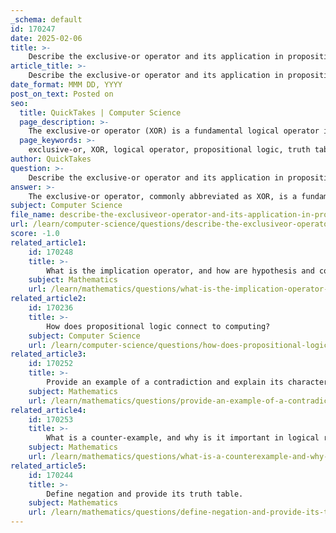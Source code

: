 ```yaml
---
_schema: default
id: 170247
date: 2025-02-06
title: >-
    Describe the exclusive-or operator and its application in propositions.
article_title: >-
    Describe the exclusive-or operator and its application in propositions.
date_format: MMM DD, YYYY
post_on_text: Posted on
seo:
  title: QuickTakes | Computer Science
  page_description: >-
    The exclusive-or operator (XOR) is a fundamental logical operator in propositional logic that returns true if exactly one of its two propositions is true. It differentiates from regular disjunction by evaluating to false when both are true. Applications include computer science, cryptography, and decision making.
  page_keywords: >-
    exclusive-or, XOR, logical operator, propositional logic, truth table, disjunction, computer science, digital logic, cryptography, decision making
author: QuickTakes
question: >-
    Describe the exclusive-or operator and its application in propositions.
answer: >-
    The exclusive-or operator, commonly abbreviated as XOR, is a fundamental logical operator in propositional logic. It is particularly important because it establishes a condition where exactly one of the propositions must be true, but not both. This differentiates it from the regular disjunction (OR) operator.\n\n### Definition of Exclusive-Or (XOR)\nThe exclusive-or operator is denoted as $ p \oplus q $. The truth value of $ p \oplus q $ is true if either $ p $ is true or $ q $ is true, but it is false if both $ p $ and $ q $ are true or if both are false. In essence, XOR evaluates to true only when the truth values of the two propositions differ.\n\n### Truth Table for Exclusive-Or\nHere is the truth table for the exclusive-or operator:\n\n| $ p $ | $ q $ | $ p \oplus q $ |\n|---------|---------|------------------|\n| T       | T       | F                |\n| T       | F       | T                |\n| F       | T       | T                |\n| F       | F       | F                |\n\n### Key Differences from Regular Disjunction (OR)\n1. **Condition for Truth**:\n   - **Exclusive-Or (XOR)**: True if exactly one of the propositions is true.\n   - **Disjunction (OR)**: True if at least one of the propositions is true.\n\n2. **Truth Value When Both Are True**:\n   - **XOR**: False when both are true.\n   - **OR**: True when both are true.\n\n### Example\nConsider the propositions:\n- $ p $: "It is raining."\n- $ q $: "It is sunny."\n\n- Using disjunction: $ p \lor q $ would be true if it is either raining, sunny, or both.\n- Using exclusive-or: $ p \oplus q $ would be true only if it is either raining or sunny, but not both at the same time.\n\n### Applications of Exclusive-Or\nThe exclusive-or operator is particularly useful in various fields, including:\n- **Computer Science**: In digital logic design, XOR is used in circuits for operations like addition and parity checking.\n- **Cryptography**: XOR is employed in encryption algorithms to combine plaintext with a key, ensuring that the output is dependent on both inputs.\n- **Decision Making**: XOR can model situations where a choice must be made between two mutually exclusive options.\n\nIn summary, the exclusive-or operator is a critical component of propositional logic that helps to clarify conditions under which propositions can be true or false, especially in scenarios requiring mutual exclusivity.
subject: Computer Science
file_name: describe-the-exclusiveor-operator-and-its-application-in-propositions.md
url: /learn/computer-science/questions/describe-the-exclusiveor-operator-and-its-application-in-propositions
score: -1.0
related_article1:
    id: 170248
    title: >-
        What is the implication operator, and how are hypothesis and conclusion related?
    subject: Mathematics
    url: /learn/mathematics/questions/what-is-the-implication-operator-and-how-are-hypothesis-and-conclusion-related
related_article2:
    id: 170236
    title: >-
        How does propositional logic connect to computing?
    subject: Computer Science
    url: /learn/computer-science/questions/how-does-propositional-logic-connect-to-computing
related_article3:
    id: 170252
    title: >-
        Provide an example of a contradiction and explain its characteristics.
    subject: Mathematics
    url: /learn/mathematics/questions/provide-an-example-of-a-contradiction-and-explain-its-characteristics
related_article4:
    id: 170253
    title: >-
        What is a counter-example, and why is it important in logical reasoning?
    subject: Mathematics
    url: /learn/mathematics/questions/what-is-a-counterexample-and-why-is-it-important-in-logical-reasoning
related_article5:
    id: 170244
    title: >-
        Define negation and provide its truth table.
    subject: Mathematics
    url: /learn/mathematics/questions/define-negation-and-provide-its-truth-table
---
```


&nbsp;